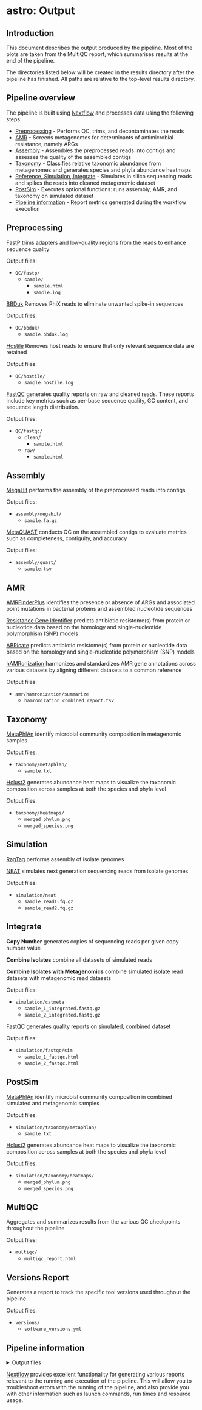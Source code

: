 # astro: Output

## Introduction

This document describes the output produced by the pipeline. Most of the plots are taken from the MultiQC report, which summarises results at the end of the pipeline.

The directories listed below will be created in the results directory after the pipeline has finished. All paths are relative to the top-level results directory.

<!-- TODO nf-core: Write this documentation describing your workflow's output -->

## Pipeline overview

The pipeline is built using [Nextflow](https://www.nextflow.io/) and processes data using the following steps:

- [Preprocessing](#preprocessing) - Performs QC, trims, and decontaminates the reads 
- [AMR](#amr) - Screens metagenomes for determinants of antimicrobial resistance, namely ARGs
- [Assembly](#assembly) - Assembles the preprocessed reads into contigs and assesses the quality of the assembled contigs 
- [Taxonomy](#taxonomy) - Classifies relative taxonomic abundance from metagenomes and generates species and phyla abundance heatmaps 
- [Reference, Simulation, Integrate](#simulation) - Simulates in silico sequencing reads and spikes the reads into cleaned metagenomic dataset 
- [PostSim](#postsim) - Executes optional functions: runs assembly, AMR, and taxonomy on simulated dataset 
- [Pipeline information](#pipeline-information) - Report metrics generated during the workflow execution

## Preprocessing

[FastP](https://github.com/OpenGene/fastp)  trims adapters and low-quality regions from the reads to enhance sequence quality

Output files:
* `QC/fastp/`
    * `sample/`
      * `sample.html`
      * `sample.log`

[BBDuk](https://github.com/BioInfoTools/BBMap/blob/master/sh/bbduk.sh) Removes PhiX reads to eliminate unwanted spike-in sequences

Output files:
* `QC/bbduk/`
    * `sample.bbduk.log`

[Hostile](https://github.com/bede/hostile) Removes host reads to ensure that only relevant sequence data are retained

Output files:
* `QC/hostile/`
    * `sample.hostile.log`

[FastQC](https://www.bioinformatics.babraham.ac.uk/projects/fastqc/) generates quality reports on raw and cleaned reads. These reports include key metrics such as per-base sequence quality, GC content, and sequence length distribution. 

Output files:
* `QC/fastqc/`
    * `clean/`
      * `sample.html`
    * `raw/`
      * `sample.html`

## Assembly

[MegaHit](https://github.com/voutcn/megahit) performs the assembly of the preprocessed reads into contigs

Output files:
* `assembly/megahit/`
    * `sample.fa.gz`

[MetaQUAST](https://github.com/ablab/quast) conducts QC on the assembled contigs to evaluate metrics such as completeness, contiguity, and accuracy

Output files:
* `assembly/quast/`
    * `sample.tsv`

## AMR

[AMRFinderPlus](https://github.com/ncbi/amr) identifies the presence or absence of ARGs and associated point mutations in bacterial proteins and assembled nucleotide sequences

[Resistance Gene Identifier](https://github.com/arpcard/rgi) predicts antibiotic resistome(s) from protein or nucleotide data based on the homology and single-nucleotide polymorphism (SNP) models

[ABRicate](https://github.com/arpcard/rgi) predicts antibiotic resistome(s) from protein or nucleotide data based on the homology and single-nucleotide polymorphism (SNP) models

[hAMRonization ](https://github.com/arpcard/rgi) harmonizes and standardizes AMR gene annotations across various datasets by aligning different datasets to a common reference

Output files:
* `amr/hamronization/summarize`
    * `hamronization_combined_report.tsv`

## Taxonomy

[MetaPhlAn](https://github.com/biobakery/MetaPhlAn) identify microbial community composition in metagenomic samples

Output files:
* `taxonomy/metaphlan/`
    * `sample.txt`

[Hclust2](https://github.com/SegataLab/hclust2) generates abundance heat maps to visualize the taxonomic composition across samples at both the species and phyla level

Output files:
* `taxonomy/heatmaps/`
    * `merged_phylum.png`
    * `merged_species.png`

## Simulation

[RagTag](https://github.com/malonge/RagTag) performs assembly of isolate genomes

[NEAT](https://github.com/zstephens/neat-genreads) simulates next generation sequencing reads from isolate genomes

Output files:
* `simulation/neat`
    * `sample_read1.fq.gz`
    * `sample_read2.fq.gz`

## Integrate

**Copy Number** generates copies of sequencing reads per given copy number value

**Combine Isolates** combine all datasets of simulated reads

**Combine Isolates with Metagenomics** combine simulated isolate read datasets with metagenomic read datasets

Output files:
* `simulation/catmeta`
    * `sample_1_integrated.fastq.gz`
    * `sample_2_integrated.fastq.gz`

[FastQC](https://www.bioinformatics.babraham.ac.uk/projects/fastqc/) generates quality reports on simulated, combined dataset

Output files:
* `simulation/fastqc/sim`
    * `sample_1_fastqc.html`
    * `sample_2_fastqc.html`

## PostSim

[MetaPhlAn](https://github.com/biobakery/MetaPhlAn) identify microbial community composition in combined simulated and metagenomic samples

Output files:
* `simulation/taxonomy/metaphlan/`
    * `sample.txt`

[Hclust2](https://github.com/SegataLab/hclust2) generates abundance heat maps to visualize the taxonomic composition across samples at both the species and phyla level

Output files:
* `simulation/taxonomy/heatmaps/`
    * `merged_phylum.png`
    * `merged_species.png`

## MultiQC

Aggregates and summarizes results from the various QC checkpoints throughout the pipeline

Output files:
* `multiqc/`
    * `multiqc_report.html`

## Versions Report

Generates a report to track the specific tool versions used throughout the pipeline

Output files:
* `versions/`
    * `software_versions.yml`

## Pipeline information

<details markdown="1">
<summary>Output files</summary>

- `pipeline_info/`
  - Reports generated by Nextflow: `execution_report.html`, `execution_timeline.html`, `execution_trace.txt` and `pipeline_dag.dot`/`pipeline_dag.svg`.
  - Reports generated by the pipeline: `pipeline_report.html`, `pipeline_report.txt` and `software_versions.yml`. The `pipeline_report*` files will only be present if the `--email` / `--email_on_fail` parameter's are used when running the pipeline.
  - Reformatted samplesheet files used as input to the pipeline: `samplesheet.valid.csv`.

</details>

[Nextflow](https://www.nextflow.io/docs/latest/tracing.html) provides excellent functionality for generating various reports relevant to the running and execution of the pipeline. This will allow you to troubleshoot errors with the running of the pipeline, and also provide you with other information such as launch commands, run times and resource usage.
